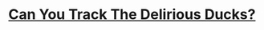 # [Can You Track The Delirious Ducks?](https://fivethirtyeight.com/features/can-you-track-the-delirious-ducks/)